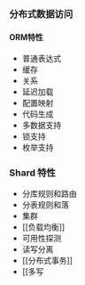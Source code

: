 ### 分布式数据访问

#### ORM特性
- 普通表达式
- 缓存
- 关系
- 延迟加载
- 配置映射
- 代码生成
- 多数据支持
- 锁支持
- 枚举支持

 ### Shard 特性
 - 分库规则和路由
 - 分表规则和落
 - 集群
 - [[负载均衡]]
 - 可用性探测
 - 读写分离
 - [[分布式事务]]
 - [[多写
 